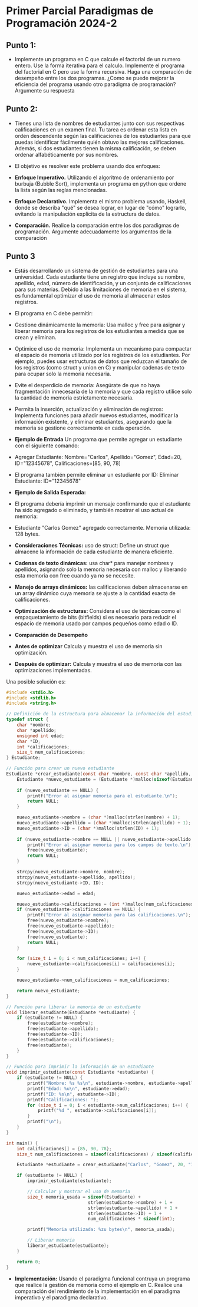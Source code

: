 # Primer Parcial Paradigmas de Programación 2024-2

## Punto 1:
- Implemente un programa en C que calcule el factorial de un numero entero. Use la forma iterativa para el calculo. Implemente el programa del factorial en C pero use la forma recursiva. Haga una comparación de desempeño entre los dos programas. ¿Como se puede mejorar la eficiencia del programa usando otro paradigma de programación? Argumente su respuesta


## Punto 2:
- Tienes una lista de nombres de estudiantes junto con sus respectivas calificaciones en un examen final. Tu tarea es ordenar esta lista en orden descendente según las calificaciones de los estudiantes para que puedas identificar fácilmente quién obtuvo las mejores calificaciones. Además, si dos estudiantes tienen la misma calificación, se deben ordenar alfabéticamente por sus nombres.

- El objetivo es resolver este problema usando dos enfoques:

- **Enfoque Imperativo.** Utilizando el algoritmo de ordenamiento por burbuja (Bubble Sort), implementa un programa en python que ordene la lista según las reglas mencionadas.

- **Enfoque Declarativo.** Implementa el mismo problema usando, Haskell, donde se describa "qué" se desea lograr, en lugar de "cómo" lograrlo, evitando la manipulación explícita de la estructura de datos.

- **Comparación.** Realice la comparación entre los dos paradigmas de programación. Argumente adecuadamente los argumentos de la comparación


## Punto 3

- Estás desarrollando un sistema de gestión de estudiantes para una universidad. Cada estudiante tiene un registro que incluye su nombre, apellido, edad, número de identificación, y un conjunto de calificaciones para sus materias. Debido a las limitaciones de memoria en el sistema, es fundamental optimizar el uso de memoria al almacenar estos registros.

- El programa en C debe permitir:

- Gestione dinámicamente la memoria: Usa malloc y free para asignar y liberar memoria para los registros de los estudiantes a medida que se crean y eliminan.

- Optimice el uso de memoria: Implementa un mecanismo para compactar el espacio de memoria utilizado por los registros de los estudiantes. Por ejemplo, puedes usar estructuras de datos que reduzcan el tamaño de los registros (como struct y union en C) y manipular cadenas de texto para ocupar solo la memoria necesaria.

- Evite el desperdicio de memoria: Asegúrate de que no haya fragmentación innecesaria de la memoria y que cada registro utilice solo la cantidad de memoria estrictamente necesaria.

- Permita la inserción, actualización y eliminación de registros: Implementa funciones para añadir nuevos estudiantes, modificar la información existente, y eliminar estudiantes, asegurando que la memoria se gestione correctamente en cada operación.

- **Ejemplo de Entrada** Un programa que permite agregar un estudiante con el siguiente comando:

- Agregar Estudiante: Nombre="Carlos", Apellido="Gomez", Edad=20, ID="12345678", Calificaciones=[85, 90, 78]

- El programa también permite eliminar un estudiante por ID: Eliminar Estudiante: ID="12345678"

- **Ejemplo de Salida Esperada:**
- El programa debería imprimir un mensaje confirmando que el estudiante ha sido agregado o eliminado, y también mostrar el uso actual de memoria:

- Estudiante "Carlos Gomez" agregado correctamente. Memoria utilizada: 128 bytes.

- **Consideraciones Técnicas:** uso de struct: Define un struct que almacene la información de cada estudiante de manera eficiente.

- **Cadenas de texto dinámicas:** usa char* para manejar nombres y apellidos, asignando solo la memoria necesaria con malloc y liberando esta memoria con free cuando ya no se necesite.

- **Manejo de arrays dinámicos:** las calificaciones deben almacenarse en un array dinámico cuya memoria se ajuste a la cantidad exacta de calificaciones.

- **Optimización de estructuras:** Considera el uso de técnicas como el empaquetamiento de bits (bitfields) si es necesario para reducir el espacio de memoria usado por campos pequeños como edad o ID.

- **Comparación de Desempeño**

- **Antes de optimizar** Calcula y muestra el uso de memoria sin optimización.
- **Después de optimizar:** Calcula y muestra el uso de memoria con las optimizaciones implementadas.

Una posible solución es:
```C
#include <stdio.h>
#include <stdlib.h>
#include <string.h>

// Definición de la estructura para almacenar la información del estudiante
typedef struct {
    char *nombre;
    char *apellido;
    unsigned int edad;
    char *ID;
    int *calificaciones;
    size_t num_calificaciones;
} Estudiante;

// Función para crear un nuevo estudiante
Estudiante *crear_estudiante(const char *nombre, const char *apellido, unsigned int edad, const char *ID, int *calificaciones, size_t num_calificaciones) {
    Estudiante *nuevo_estudiante = (Estudiante *)malloc(sizeof(Estudiante));
    
    if (nuevo_estudiante == NULL) {
        printf("Error al asignar memoria para el estudiante.\n");
        return NULL;
    }

    nuevo_estudiante->nombre = (char *)malloc(strlen(nombre) + 1);
    nuevo_estudiante->apellido = (char *)malloc(strlen(apellido) + 1);
    nuevo_estudiante->ID = (char *)malloc(strlen(ID) + 1);
    
    if (nuevo_estudiante->nombre == NULL || nuevo_estudiante->apellido == NULL || nuevo_estudiante->ID == NULL) {
        printf("Error al asignar memoria para los campos de texto.\n");
        free(nuevo_estudiante);
        return NULL;
    }

    strcpy(nuevo_estudiante->nombre, nombre);
    strcpy(nuevo_estudiante->apellido, apellido);
    strcpy(nuevo_estudiante->ID, ID);

    nuevo_estudiante->edad = edad;

    nuevo_estudiante->calificaciones = (int *)malloc(num_calificaciones * sizeof(int));
    if (nuevo_estudiante->calificaciones == NULL) {
        printf("Error al asignar memoria para las calificaciones.\n");
        free(nuevo_estudiante->nombre);
        free(nuevo_estudiante->apellido);
        free(nuevo_estudiante->ID);
        free(nuevo_estudiante);
        return NULL;
    }

    for (size_t i = 0; i < num_calificaciones; i++) {
        nuevo_estudiante->calificaciones[i] = calificaciones[i];
    }

    nuevo_estudiante->num_calificaciones = num_calificaciones;

    return nuevo_estudiante;
}

// Función para liberar la memoria de un estudiante
void liberar_estudiante(Estudiante *estudiante) {
    if (estudiante != NULL) {
        free(estudiante->nombre);
        free(estudiante->apellido);
        free(estudiante->ID);
        free(estudiante->calificaciones);
        free(estudiante);
    }
}

// Función para imprimir la información de un estudiante
void imprimir_estudiante(const Estudiante *estudiante) {
    if (estudiante != NULL) {
        printf("Nombre: %s %s\n", estudiante->nombre, estudiante->apellido);
        printf("Edad: %u\n", estudiante->edad);
        printf("ID: %s\n", estudiante->ID);
        printf("Calificaciones: ");
        for (size_t i = 0; i < estudiante->num_calificaciones; i++) {
            printf("%d ", estudiante->calificaciones[i]);
        }
        printf("\n");
    }
}

int main() {
    int calificaciones[] = {85, 90, 78};
    size_t num_calificaciones = sizeof(calificaciones) / sizeof(calificaciones[0]);

    Estudiante *estudiante = crear_estudiante("Carlos", "Gomez", 20, "12345678", calificaciones, num_calificaciones);

    if (estudiante != NULL) {
        imprimir_estudiante(estudiante);

        // Calcular y mostrar el uso de memoria
        size_t memoria_usada = sizeof(Estudiante) + 
                               strlen(estudiante->nombre) + 1 + 
                               strlen(estudiante->apellido) + 1 + 
                               strlen(estudiante->ID) + 1 + 
                               num_calificaciones * sizeof(int);

        printf("Memoria utilizada: %zu bytes\n", memoria_usada);

        // Liberar memoria
        liberar_estudiante(estudiante);
    }

    return 0;
}
```
- **Implementación:** Usando el paradigma funcional contruya un programa que realice la gestión de memoria como el ejemplo en C. Realice una comparación del rendimiento de la implementación en el paradigma imperativo y el paradigma declarativo.

